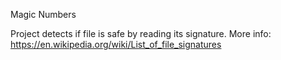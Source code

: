 Magic Numbers

Project detects if file is safe by reading its signature.
More info:
https://en.wikipedia.org/wiki/List_of_file_signatures

